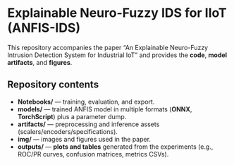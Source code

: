 # Explainable Neuro-Fuzzy IDS for IIoT (ANFIS-IDS)

This repository accompanies the paper “An Explainable Neuro-Fuzzy Intrusion Detection System for Industrial IoT” and provides the **code**, **model artifacts**, and **figures**.

## Repository contents
- **Notebooks/** — training, evaluation, and export.
- **models/** — trained ANFIS model in multiple formats (**ONNX**, **TorchScript**) plus a parameter dump.
- **artifacts/** — preprocessing and inference assets (scalers/encoders/specifications).
- **img/** — images and figures used in the paper.
- **outputs/** — **plots and tables** generated from the experiments (e.g., ROC/PR curves, confusion matrices, metrics CSVs).
